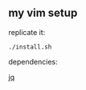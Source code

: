 ## my vim setup

replicate it:

```
./install.sh
```

dependencies:

[jq](https://github.com/stedolan/jq)
